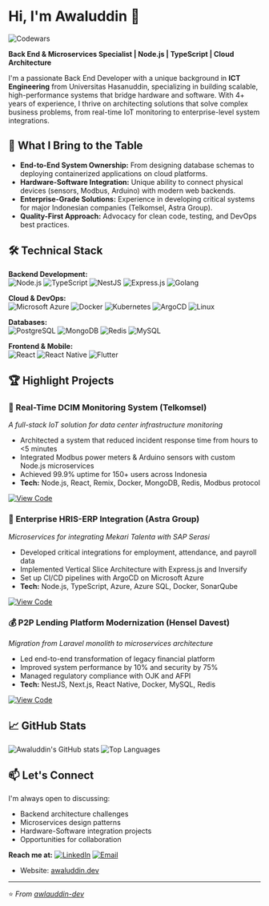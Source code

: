 # Hi, I'm Awaluddin 👋
![Codewars](https://www.codewars.com/users/Awaluddin0001/badges/large)

**Back End & Microservices Specialist | Node.js | TypeScript | Cloud Architecture**

I'm a passionate Back End Developer with a unique background in **ICT Engineering** from Universitas Hasanuddin, specializing in building scalable, high-performance systems that bridge hardware and software. With 4+ years of experience, I thrive on architecting solutions that solve complex business problems, from real-time IoT monitoring to enterprise-level system integrations.

## 🚀 What I Bring to the Table

- **End-to-End System Ownership:** From designing database schemas to deploying containerized applications on cloud platforms.
- **Hardware-Software Integration:** Unique ability to connect physical devices (sensors, Modbus, Arduino) with modern web backends.
- **Enterprise-Grade Solutions:** Experience in developing critical systems for major Indonesian companies (Telkomsel, Astra Group).
- **Quality-First Approach:** Advocacy for clean code, testing, and DevOps best practices.

## 🛠️ Technical Stack

**Backend Development:**  
![Node.js](https://img.shields.io/badge/Node.js-339933?logo=nodedotjs&logoColor=white)
![TypeScript](https://img.shields.io/badge/TypeScript-3178C6?logo=typescript&logoColor=white)
![NestJS](https://img.shields.io/badge/NestJS-E0234E?logo=nestjs&logoColor=white)
![Express.js](https://img.shields.io/badge/Express.js-000000?logo=express&logoColor=white)
![Golang](https://img.shields.io/badge/Go-00ADD8?logo=go&logoColor=white)

**Cloud & DevOps:**  
![Microsoft Azure](https://img.shields.io/badge/Azure-0078D4?logo=microsoftazure&logoColor=white)
![Docker](https://img.shields.io/badge/Docker-2496ED?logo=docker&logoColor=white)
![Kubernetes](https://img.shields.io/badge/Kubernetes-326CE5?logo=kubernetes&logoColor=white)
![ArgoCD](https://img.shields.io/badge/ArgoCD-EF7B4D?logo=argo&logoColor=white)
![Linux](https://img.shields.io/badge/Linux-FCC624?logo=linux&logoColor=black)

**Databases:**  
![PostgreSQL](https://img.shields.io/badge/PostgreSQL-4169E1?logo=postgresql&logoColor=white)
![MongoDB](https://img.shields.io/badge/MongoDB-47A248?logo=mongodb&logoColor=white)
![Redis](https://img.shields.io/badge/Redis-DC382D?logo=redis&logoColor=white)
![MySQL](https://img.shields.io/badge/MySQL-4479A1?logo=mysql&logoColor=white)

**Frontend & Mobile:**  
![React](https://img.shields.io/badge/React-61DAFB?logo=react&logoColor=black)
![React Native](https://img.shields.io/badge/React_Native-61DAFB?logo=react&logoColor=black)
![Flutter](https://img.shields.io/badge/Flutter-02569B?logo=flutter&logoColor=white)

## 🏆 Highlight Projects

### 🔌 Real-Time DCIM Monitoring System (Telkomsel)
_A full-stack IoT solution for data center infrastructure monitoring_

- Architected a system that reduced incident response time from hours to <5 minutes
- Integrated Modbus power meters & Arduino sensors with custom Node.js microservices
- Achieved 99.9% uptime for 150+ users across Indonesia
- **Tech:** Node.js, React, Remix, Docker, MongoDB, Redis, Modbus protocol

[![View Code](https://img.shields.io/badge/View-Code-green?style=flat)](link-to-repo)

### 🤖 Enterprise HRIS-ERP Integration (Astra Group)
_Microservices for integrating Mekari Talenta with SAP Serasi_

- Developed critical integrations for employment, attendance, and payroll data
- Implemented Vertical Slice Architecture with Express.js and Inversify
- Set up CI/CD pipelines with ArgoCD on Microsoft Azure
- **Tech:** Node.js, TypeScript, Azure, Azure SQL, Docker, SonarQube

[![View Code](https://img.shields.io/badge/View-Code-green?style=flat)](link-to-repo)

### 💰 P2P Lending Platform Modernization (Hensel Davest)
_Migration from Laravel monolith to microservices architecture_

- Led end-to-end transformation of legacy financial platform
- Improved system performance by 10% and security by 75%
- Managed regulatory compliance with OJK and AFPI
- **Tech:** NestJS, Next.js, React Native, Docker, MySQL, Redis

[![View Code](https://img.shields.io/badge/View-Code-green?style=flat)](link-to-repo)

## 📈 GitHub Stats

![Awaluddin's GitHub stats](https://github-readme-stats.vercel.app/api?username=awaluddin-dev&show_icons=true&theme=dark) ![Top Languages](https://github-readme-stats.vercel.app/api/top-langs/?username=awaluddin-dev&layout=compact&theme=dark)


## 📫 Let's Connect

I'm always open to discussing:
- Backend architecture challenges
- Microservices design patterns
- Hardware-Software integration projects
- Opportunities for collaboration

**Reach me at:**
[![LinkedIn](https://img.shields.io/badge/LinkedIn-Profile-blue?style=flat&logo=linkedin)](https://www.linkedin.com/in/awaluddin0001/)
[![Email](https://img.shields.io/badge/Email-Contact%20Me-red?style=flat&logo=gmail)](mailto:awal14h@gmail.com)
- Website: [awaluddin.dev](awaluddin.dev)

---

⭐ *From [awlauddin-dev](https://github.com/awaluddin-dev)*
